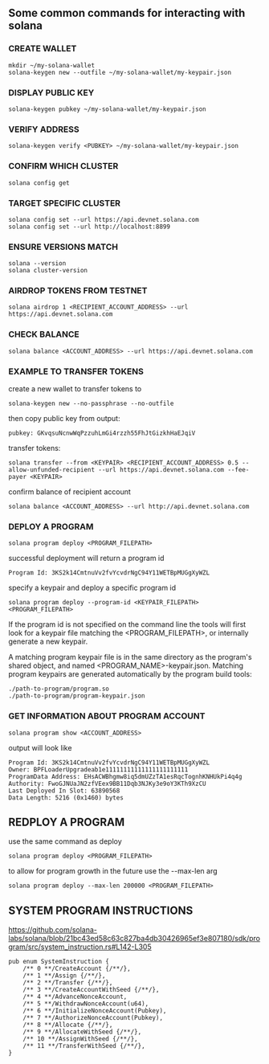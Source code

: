 ## Some common commands for interacting with solana

### CREATE WALLET
```
mkdir ~/my-solana-wallet
solana-keygen new --outfile ~/my-solana-wallet/my-keypair.json
```

### DISPLAY PUBLIC KEY
```
solana-keygen pubkey ~/my-solana-wallet/my-keypair.json
```

### VERIFY ADDRESS
```
solana-keygen verify <PUBKEY> ~/my-solana-wallet/my-keypair.json
```

### CONFIRM WHICH CLUSTER
```
solana config get
```

### TARGET SPECIFIC CLUSTER
```
solana config set --url https://api.devnet.solana.com
solana config set --url http://localhost:8899
```

### ENSURE VERSIONS MATCH
```
solana --version
solana cluster-version
```

### AIRDROP TOKENS FROM TESTNET
```
solana airdrop 1 <RECIPIENT_ACCOUNT_ADDRESS> --url https://api.devnet.solana.com
```

### CHECK BALANCE
```
solana balance <ACCOUNT_ADDRESS> --url https://api.devnet.solana.com
```

### EXAMPLE TO TRANSFER TOKENS
create a new wallet to transfer tokens to
```
solana-keygen new --no-passphrase --no-outfile
```
then copy public key from output:
```
pubkey: GKvqsuNcnwWqPzzuhLmGi4rzzh55FhJtGizkhHaEJqiV
```
transfer tokens:
```
solana transfer --from <KEYPAIR> <RECIPIENT_ACCOUNT_ADDRESS> 0.5 --allow-unfunded-recipient --url https://api.devnet.solana.com --fee-payer <KEYPAIR>
```
confirm balance of recipient account
```
solana balance <ACCOUNT_ADDRESS> --url http://api.devnet.solana.com
```

### DEPLOY A PROGRAM
```
solana program deploy <PROGRAM_FILEPATH>
```
successful deployment will return a program id
```
Program Id: 3KS2k14CmtnuVv2fvYcvdrNgC94Y11WETBpMUGgXyWZL
```
specify a keypair and deploy a specific program id
```
solana program deploy --program-id <KEYPAIR_FILEPATH> <PROGRAM_FILEPATH>
```
If the program id is not specified on the command line the tools will first look for a keypair file matching the <PROGRAM_FILEPATH>, or internally generate a new keypair.

A matching program keypair file is in the same directory as the program's shared object, and named <PROGRAM_NAME>-keypair.json. Matching program keypairs are generated automatically by the program build tools:
```
./path-to-program/program.so
./path-to-program/program-keypair.json
```

### GET INFORMATION ABOUT PROGRAM ACCOUNT
```
solana program show <ACCOUNT_ADDRESS>
```
output will look like
```
Program Id: 3KS2k14CmtnuVv2fvYcvdrNgC94Y11WETBpMUGgXyWZL
Owner: BPFLoaderUpgradeab1e11111111111111111111111
ProgramData Address: EHsACWBhgmw8iq5dmUZzTA1esRqcTognhKNHUkPi4q4g
Authority: FwoGJNUaJN2zfVEex9BB11Dqb3NJKy3e9oY3KTh9XzCU
Last Deployed In Slot: 63890568
Data Length: 5216 (0x1460) bytes
```

## REDPLOY A PROGRAM
use the same command as deploy
```
solana program deploy <PROGRAM_FILEPATH>
```
to allow for program growth in the future use the --max-len arg
```
solana program deploy --max-len 200000 <PROGRAM_FILEPATH>
```

## SYSTEM PROGRAM INSTRUCTIONS
https://github.com/solana-labs/solana/blob/21bc43ed58c63c827ba4db30426965ef3e807180/sdk/program/src/system_instruction.rs#L142-L305 
```
pub enum SystemInstruction {
    /** 0 **/CreateAccount {/**/},
    /** 1 **/Assign {/**/},
    /** 2 **/Transfer {/**/},
    /** 3 **/CreateAccountWithSeed {/**/},
    /** 4 **/AdvanceNonceAccount,
    /** 5 **/WithdrawNonceAccount(u64),
    /** 6 **/InitializeNonceAccount(Pubkey),
    /** 7 **/AuthorizeNonceAccount(Pubkey),
    /** 8 **/Allocate {/**/},
    /** 9 **/AllocateWithSeed {/**/},
    /** 10 **/AssignWithSeed {/**/},
    /** 11 **/TransferWithSeed {/**/},
}
```